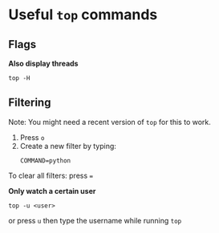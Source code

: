 # Useful `top` commands

## Flags



**Also display threads**

~~~~
top -H 
~~~~

## Filtering

Note: You might need a recent version of `top` for this to work.

1. Press `o`
2. Create a new filter by typing:
   ~~~~
   COMMAND=python
   ~~~~

To clear all filters:
press `=`



**Only watch a certain user**

~~~~
top -u <user>
~~~~

or press `u` then type the username while running `top`

